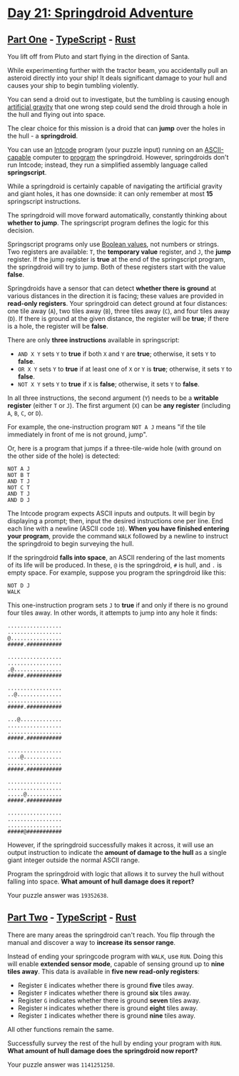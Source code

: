 # [Day 21: Springdroid Adventure](https://adventofcode.com/2019/day/21)

## [Part One](https://adventofcode.com/2019/day/21#part1) - [TypeScript](./typescript/part_one.ts) - [Rust](./rust/src/lib.rs)

You lift off from Pluto and start flying in the direction of Santa.

While experimenting further with the tractor beam, you accidentally pull an asteroid directly into your ship! It deals significant damage to your hull and causes your ship to begin tumbling violently.

You can send a droid out to investigate, but the tumbling is causing enough [artificial gravity](https://en.wikipedia.org/wiki/Artificial_gravity) that one wrong step could send the droid through a hole in the hull and flying out into space.

The clear choice for this mission is a droid that can **jump** over the holes in the hull - a **springdroid**.

You can use an [Intcode](../day09) program (your puzzle input) running on an [ASCII-capable](../day17) computer to [program](https://en.wikipedia.org/wiki/Programmable_read-only_memory) the springdroid. However, springdroids don't run Intcode; instead, they run a simplified assembly language called **springscript**.

While a springdroid is certainly capable of navigating the artificial gravity and giant holes, it has one downside: it can only remember at most **15** springscript instructions.

The springdroid will move forward automatically, constantly thinking about **whether to jump**. The springscript program defines the logic for this decision.

Springscript programs only use [Boolean values](https://en.wikipedia.org/wiki/Boolean_data_type), not numbers or strings. Two registers are available: `T`, the **temporary value** register, and `J`, the **jump** register. If the jump register is **true** at the end of the springscript program, the springdroid will try to jump. Both of these registers start with the value **false**.

Springdroids have a sensor that can detect **whether there is ground** at various distances in the direction it is facing; these values are provided in **read-only registers**. Your springdroid can detect ground at four distances: one tile away (`A`), two tiles away (`B`), three tiles away (`C`), and four tiles away (`D`). If there is ground at the given distance, the register will be **true**; if there is a hole, the register will be **false**.

There are only **three instructions** available in springscript:

- `AND X Y` sets `Y` to **true** if both `X` and `Y` are **true**; otherwise, it sets `Y` to **false**.
- `OR X Y` sets `Y` to **true** if at least one of `X` or `Y` is **true**; otherwise, it sets `Y` to **false**.
- `NOT X Y` sets `Y` to **true** if `X` is **false**; otherwise, it sets `Y` to **false**.

In all three instructions, the second argument (`Y`) needs to be a **writable register** (either `T` or `J`). The first argument (`X`) can be **any register** (including `A`, `B`, `C`, or `D`).

For example, the one-instruction program `NOT A J` means &quot;if the tile immediately in front of me is not ground, jump&quot;.

Or, here is a program that jumps if a three-tile-wide hole (with ground on the other side of the hole) is detected:

```
NOT A J
NOT B T
AND T J
NOT C T
AND T J
AND D J
```

The Intcode program expects ASCII inputs and outputs. It will begin by displaying a prompt; then, input the desired instructions one per line. End each line with a newline (ASCII code `10`). **When you have finished entering your program**, provide the command `WALK` followed by a newline to instruct the springdroid to begin surveying the hull.

If the springdroid **falls into space**, an ASCII rendering of the last moments of its life will be produced. In these, `@` is the springdroid, `#` is hull, and `.` is empty space. For example, suppose you program the springdroid like this:

```
NOT D J
WALK
```

This one-instruction program sets `J` to **true** if and only if there is no ground four tiles away. In other words, it attempts to jump into any hole it finds:

```
.................
.................
@................
#####.###########

.................
.................
.@...............
#####.###########

.................
..@..............
.................
#####.###########

...@.............
.................
.................
#####.###########

.................
....@............
.................
#####.###########

.................
.................
.....@...........
#####.###########

.................
.................
.................
#####@###########
```

However, if the springdroid successfully makes it across, it will use an output instruction to indicate the **amount of damage to the hull** as a single giant integer outside the normal ASCII range.

Program the springdroid with logic that allows it to survey the hull without falling into space. **What amount of hull damage does it report?**

Your puzzle answer was `19352638`.

## [Part Two](https://adventofcode.com/2019/day/21#part2) - [TypeScript](./typescript/part_two.ts) - [Rust](./rust/src/lib.rs)

There are many areas the springdroid can't reach. You flip through the manual and discover a way to **increase its sensor range**.

Instead of ending your springcode program with `WALK`, use `RUN`. Doing this will enable **extended sensor mode**, capable of sensing ground up to **nine tiles away**. This data is available in **five new read-only registers**:

- Register `E` indicates whether there is ground **five** tiles away.
- Register `F` indicates whether there is ground **six** tiles away.
- Register `G` indicates whether there is ground **seven** tiles away.
- Register `H` indicates whether there is ground **eight** tiles away.
- Register `I` indicates whether there is ground **nine** tiles away.

All other functions remain the same.

Successfully survey the rest of the hull by ending your program with `RUN`. **What amount of hull damage does the springdroid now report?**

Your puzzle answer was `1141251258`.

